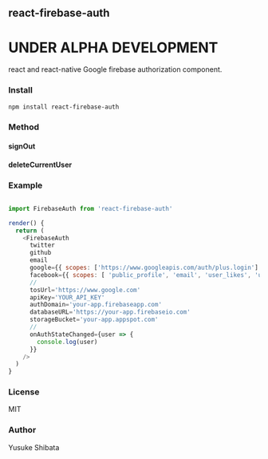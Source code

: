 ## react-firebase-auth

# UNDER ALPHA DEVELOPMENT

react and react-native Google firebase authorization component.

### Install

```sh
npm install react-firebase-auth
```

### Method

#### signOut
#### deleteCurrentUser

### Example

```javascript

import FirebaseAuth from 'react-firebase-auth'

render() {
  return (
    <FirebaseAuth
      twitter
      github
      email
      google={{ scopes: ['https://www.googleapis.com/auth/plus.login'] }}
      facebook={{ scopes: [ 'public_profile', 'email', 'user_likes', 'user_friends' ] }}
      //
      tosUrl='https://www.google.com'
      apiKey='YOUR_API_KEY'
      authDomain='your-app.firebaseapp.com'
      databaseURL='https://your-app.firebaseio.com'
      storageBucket='your-app.appspot.com'
      //
      onAuthStateChanged={user => {
        console.log(user)
      }}
    />
  )
}
```

### License

MIT

### Author

Yusuke Shibata
